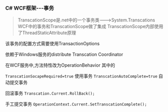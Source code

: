 ### C# WCF框架---事务
>TranscationScope是.net中的一个事务类--->System.Transcations
>WCF中的事务和TranscationScope做了集成
>TranscationScope内部使用了ThreadStaticAttribute原理

该事务的配置方式需要使用TransactionOptions 

依赖于Windows服务的distribute Transcation Coordinator 

在WCF服务中,方法特性改为OperationBehavior
其中的

`TranscationSocapeRequired=true` 使用事务
`TranscationAutoComplete=true` 自动提交事务

回滚事务
`Transcation.Current.RollBack();`

手工提交事务
`OperationContext.Current.SetTranscationComplete(); `